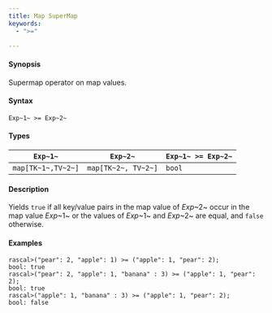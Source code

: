 ```yaml
---
title: Map SuperMap
keywords:
  - ">="

---
```


#### Synopsis

Supermap operator on map values.

#### Syntax

`Exp~1~ >= Exp~2~`

#### Types

| `Exp~1~`            |  `Exp~2~`             | `Exp~1~ >= Exp~2~`  |
| --- | --- | --- |
| `map[TK~1~,TV~2~]` |  `map[TK~2~, TV~2~]` | `bool`                |

#### Description

Yields `true` if all key/value pairs in the map value of _Exp_~2~ occur in the map value _Exp_~1~
or the values of _Exp_~1~ and _Exp_~2~ are equal, and `false` otherwise.

#### Examples

```rascal-shell 
rascal>("pear": 2, "apple": 1) >= ("apple": 1, "pear": 2);
bool: true
rascal>("pear": 2, "apple": 1, "banana" : 3) >= ("apple": 1, "pear": 2);
bool: true
rascal>("apple": 1, "banana" : 3) >= ("apple": 1, "pear": 2);
bool: false
```

